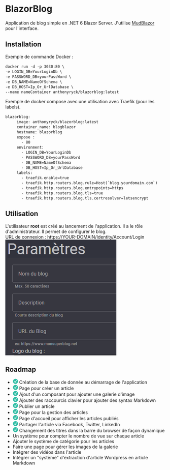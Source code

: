 # BlazorBlog
Application de blog simple en .NET 6 Blazor Server. J'utilise [MudBlazor](https://github.com/MudBlazor/MudBlazor/) pour l'interface.

## Installation

Exemple de commande Docker :   
```
docker run -d -p 3030:80 \
-e LOGIN_DB=YourLoginDb \
-e PASSWORD_DB=yourPassWord \
-e DB_NAME=NameOfSchema \
-e DB_HOST=Ip_Or_UrlDatabase \
--name nameContainer anthonyryck/blazorblog:latest
```

Exemple de docker compose avec une utilisation avec Traefik (pour les labels).
```
blazorblog:
     image: anthonyryck/blazorblog:latest
     container_name: blogblazor
     hostname: blazorblog
     expose :
       - 80
     environment:
       - LOGIN_DB=YourLoginDb
       - PASSWORD_DB=yourPassWord 
       - DB_NAME=NameOfSchema
       - DB_HOST=Ip_Or_UrlDatabase
     labels:
       - traefik.enable=true
       - traefik.http.routers.blog.rule=Host(`blog.yourdomain.com`)
       - traefik.http.routers.blog.entrypoints=https
       - traefik.http.routers.blog.tls=true
       - traefik.http.routers.blog.tls.certresolver=letsencrypt
```

## Utilisation
L'utilisateur **root** est créé au lancement de l'application. Il a le rôle d'administrateur. Il permet de configurer le blog.  
URL de connexion : https://YOUR-DOMAIN/Identity/Account/Login  
![Paramètre](https://github.com/AnthonyRyck/BlazorBlog/blob/main/ImgRessources/Parametres.png)  

## Roadmap
* ![check](https://github.com/AnthonyRyck/ctrl-alt-suppr/blob/main/ImgBlog/check.png) Création de la base de donnée au démarrage de l'application  
* ![check](https://github.com/AnthonyRyck/ctrl-alt-suppr/blob/main/ImgBlog/check.png) Page pour créer un article  
* ![check](https://github.com/AnthonyRyck/ctrl-alt-suppr/blob/main/ImgBlog/check.png) Ajout d'un composant pour ajouter une galerie d'image  
* ![check](https://github.com/AnthonyRyck/ctrl-alt-suppr/blob/main/ImgBlog/check.png) Ajouter des raccourcis clavier pour ajouter des syntax Markdown  
* ![check](https://github.com/AnthonyRyck/ctrl-alt-suppr/blob/main/ImgBlog/check.png) Publier un article  
* ![check](https://github.com/AnthonyRyck/ctrl-alt-suppr/blob/main/ImgBlog/check.png) Page pour la gestion des articles  
* ![check](https://github.com/AnthonyRyck/ctrl-alt-suppr/blob/main/ImgBlog/check.png) Page d'accueil pour afficher les articles publiés  
* ![check](https://github.com/AnthonyRyck/ctrl-alt-suppr/blob/main/ImgBlog/check.png) Partager l'article via Facebook, Twitter, LinkedIn  
* ![check](https://github.com/AnthonyRyck/ctrl-alt-suppr/blob/main/ImgBlog/check.png) Changement des titres dans la barre du browser de façon dynamique  
* Un système pour compter le nombre de vue sur chaque article  
* Ajouter le système de catégorie pour les articles  
* Faire une page pour gérer les images de la galerie  
* Intégrer des vidéos dans l'article  
* Intégrer un "système" d'extraction d'article Wordpress en article Markdown
